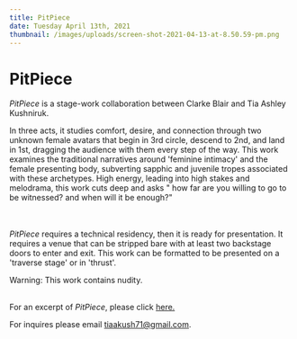 ```yaml
---
title: PitPiece
date: Tuesday April 13th, 2021
thumbnail: /images/uploads/screen-shot-2021-04-13-at-8.50.59-pm.png
---
```

# PitPiece

*PitPiece* is a stage-work collaboration between Clarke Blair and Tia Ashley Kushniruk. 

In three acts, it studies comfort, desire, and connection through two unknown female avatars that begin in 3rd circle, descend to 2nd, and land in 1st, dragging the audience with them every step of the way. This work examines the traditional narratives around 'feminine intimacy' and the female presenting body, subverting sapphic and juvenile tropes associated with these archetypes. High energy, leading into high stakes and melodrama, this work cuts deep and asks " how far are you willing to go to be witnessed? and when will it be enough?"

\
\
*PitPiece* requires a technical residency, then it is ready for presentation. It requires a venue that can be stripped bare with at least two backstage doors to enter and exit. This work can be formatted to be presented on a 'traverse stage' or in 'thrust'. 

Warning: This work contains nudity. 

\
For an excerpt of *PitPiece*, please click [here.](https://www.youtube.com/watch?v=T4_qJT3Jyus&list=PLaVNPv3qzK0RQq8Qh4sX3twgHg7c_ckyG)

For inquires please email tiaakush71@gmail.com.